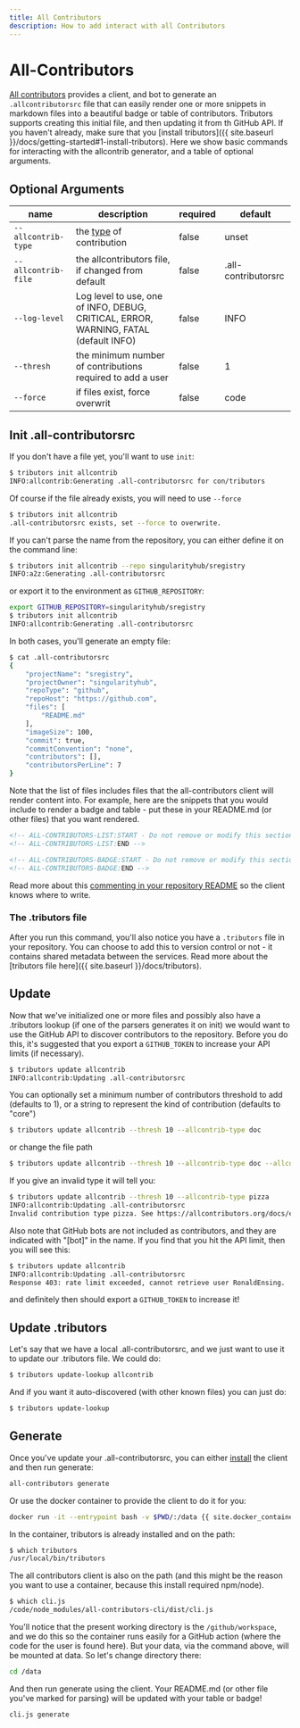 ```yaml
---
title: All Contributors
description: How to add interact with all Contributors
---
```


# All-Contributors

[All contributors](https://allcontributors.org/docs/en/cli/installation) provides a client,
and bot to generate an `.allcontributorsrc` file that can easily render one or more snippets
in markdown files into a beautiful badge or table of contributors. Tributors
supports creating this initial file, and then updating it from th GitHub API.
If you haven't already, make sure that you [install tributors]({{ site.baseurl }}/docs/getting-started#1-install-tributors).
Here we show basic commands for interacting with the allcontrib generator, and a table of optional arguments.

## Optional Arguments

| name | description | required | default |
|------|-------------|----------|---------|
| `--allcontrib-type` | the [type](https://allcontributors.org/docs/en/emoji-key) of contribution | false | unset | 
| `--allcontrib-file` | the allcontributors file, if changed from default | false | .all-contributorsrc | 
| `--log-level` | Log level to use, one of INFO, DEBUG, CRITICAL, ERROR, WARNING, FATAL (default INFO) | false | INFO | 
| `--thresh` | the minimum number of contributions required to add a user | false | 1 | 
| `--force` | if files exist, force overwrit | false | code |

## Init .all-contributorsrc

If you don't have a file yet, you'll want to use `init`:

```bash
$ tributors init allcontrib 
INFO:allcontrib:Generating .all-contributorsrc for con/tributors
```

Of course if the file already exists, you will need to use `--force`

```bash
$ tributors init allcontrib 
.all-contributorsrc exists, set --force to overwrite.
```

If you can't parse the name from the repository, you can either define it on
the command line:

```bash
$ tributors init allcontrib --repo singularityhub/sregistry
INFO:a2z:Generating .all-contributorsrc
```

or export it to the environment as `GITHUB_REPOSITORY`:

```bash
export GITHUB_REPOSITORY=singularityhub/sregistry
$ tributors init allcontrib
INFO:allcontrib:Generating .all-contributorsrc
```

In both cases, you'll generate an empty file:

```bash
$ cat .all-contributorsrc 
{
    "projectName": "sregistry",
    "projectOwner": "singularityhub",
    "repoType": "github",
    "repoHost": "https://github.com",
    "files": [
        "README.md"
    ],
    "imageSize": 100,
    "commit": true,
    "commitConvention": "none",
    "contributors": [],
    "contributorsPerLine": 7
}
```

Note that the list of files includes files that the all-contributors client
will render content into. For example, here are the snippets that you would
include to render a badge and table - put these in your README.md (or other
files) that you want rendered.

```markdown
<!-- ALL-CONTRIBUTORS-LIST:START - Do not remove or modify this section -->
<!-- ALL-CONTRIBUTORS-LIST:END -->

<!-- ALL-CONTRIBUTORS-BADGE:START - Do not remove or modify this section -->
<!-- ALL-CONTRIBUTORS-BADGE:END -->
```

Read more about this
[commenting in your repository README](https://allcontributors.org/docs/en/cli/usage)
so the client knows where to write. 

### The .tributors file

After you run this command, you'll also notice you have a `.tributors` file
in your repository. You can choose to add this to version control or not - it contains
shared metadata between the services. Read more about the [tributors file here]({{ site.baseurl }}/docs/tributors).

## Update

Now that we've initialized one or more files and possibly also have a .tributors
lookup (if one of the parsers generates it on init) we would want to use
the GitHub API to discover contributors to the repository. Before you do this,
it's suggested that you export a `GITHUB_TOKEN` to increase your API limits (if necessary).

```bash
$ tributors update allcontrib
INFO:allcontrib:Updating .all-contributorsrc
```

You can optionally set a minimum number of contributors threshold to add (defaults to 1), or
a string to represent the kind of contribution (defaults to "core")

```bash
$ tributors update allcontrib --thresh 10 --allcontrib-type doc
```

or change the file path

```bash
$ tributors update allcontrib --thresh 10 --allcontrib-type doc --allcontrib-file subfolder/.all-contributorsrc
```

If you give an invalid type it will tell you:

```bash
$ tributors update allcontrib --thresh 10 --allcontrib-type pizza
INFO:allcontrib:Updating .all-contributorsrc
Invalid contribution type pizza. See https://allcontributors.org/docs/en/emoji-key for types.
```

Also note that GitHub bots are not included as contributors, and they are indicated with
"[bot]" in the name. If you find that you hit the API limit, then you will see this:

```bash
$ tributors update allcontrib
INFO:allcontrib:Updating .all-contributorsrc
Response 403: rate limit exceeded, cannot retrieve user RonaldEnsing.
```

and definitely then should export a `GITHUB_TOKEN` to increase it!

## Update .tributors

Let's say that we have a local .all-contributorsrc, and we just want to use it to update our
.tributors file. We could do:

```bash
$ tributors update-lookup allcontrib
```

And if you want it auto-discovered (with other known files) you can just do:

```bash
$ tributors update-lookup
```


## Generate 

Once you've update your .all-contributorsrc, you can either [install](https://allcontributors.org/docs/en/cli/overview) the
client and then run generate:

```bash
all-contributors generate
```

Or use the docker container to provide the client to do it for you:

```bash
docker run -it --entrypoint bash -v $PWD/:/data {{ site.docker_container }}
```

In the container, tributors is already installed and on the path:

```bash
$ which tributors
/usr/local/bin/tributors
```

The all contributors client is also on the path (and this might be
the reason you want to use a container, because this install required npm/node).

```bash
$ which cli.js
/code/node_modules/all-contributors-cli/dist/cli.js
```

You'll notice that the present working directory is the `/github/workspace`,
and we do this so the container runs easily for a GitHub action (where the 
code for the user is found here). But your data, via the command above,
will be mounted at data. So let's change directory there:

```bash
cd /data
```

And then run generate using the client. Your README.md (or other file you've
marked for parsing) will be updated with your table or badge!

```bash
cli.js generate
```
